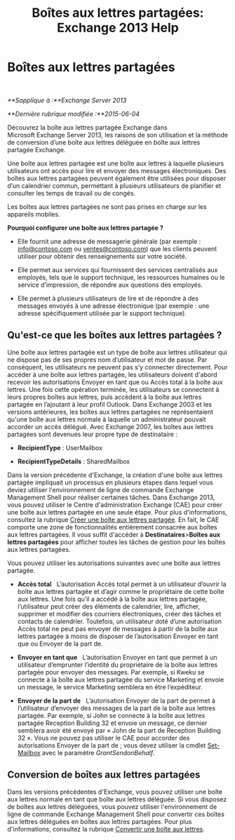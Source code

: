 ﻿---
title: 'Boîtes aux lettres partagées: Exchange 2013 Help'
TOCTitle: Boîtes aux lettres partagées
ms:assetid: 1d71c01b-e261-408e-a633-1d1c9d00032a
ms:mtpsurl: https://technet.microsoft.com/fr-fr/library/JJ150498(v=EXCHG.150)
ms:contentKeyID: 50477612
ms.date: 04/24/2018
mtps_version: v=EXCHG.150
ms.translationtype: HT
---

# Boîtes aux lettres partagées

 

_**Sapplique à :**Exchange Server 2013_

_**Dernière rubrique modifiée :**2015-06-04_

Découvrez la boîte aux lettres partagée Exchange dans Microsoft Exchange Server 2013, les raisons de son utilisation et la méthode de conversion d’une boîte aux lettres déléguée en boîte aux lettres partagée Exchange.

Une boîte aux lettres partagée est une boîte aux lettres à laquelle plusieurs utilisateurs ont accès pour lire et envoyer des messages électroniques. Des boîtes aux lettres partagées peuvent également être utilisées pour disposer d’un calendrier commun, permettant à plusieurs utilisateurs de planifier et consulter les temps de travail ou de congés.

Les boîtes aux lettres partagées ne sont pas prises en charge sur les appareils mobiles.

**Pourquoi configurer une boîte aux lettres partagée ?**

  - Elle fournit une adresse de messagerie générale (par exemple : info@contoso.com ou ventes@contoso.com) que les clients peuvent utiliser pour obtenir des renseignements sur votre société.

  - Elle permet aux services qui fournissent des services centralisés aux employés, tels que le support technique, les ressources humaines ou le service d’impression, de répondre aux questions des employés.

  - Elle permet à plusieurs utilisateurs de lire et de répondre à des messages envoyés à une adresse électronique (par exemple : une adresse spécifiquement utilisée par le support technique).

## Qu'est-ce que les boîtes aux lettres partagées ?

Une boîte aux lettres partagée est un type de boîte aux lettres utilisateur qui ne dispose pas de ses propres nom d’utilisateur et mot de passe. Par conséquent, les utilisateurs ne peuvent pas s’y connecter directement. Pour accéder à une boîte aux lettres partagée, les utilisateurs doivent d'abord recevoir les autorisations Envoyer en tant que ou Accès total à la boîte aux lettres. Une fois cette opération terminée, les utilisateurs se connectent à leurs propres boîtes aux lettres, puis accèdent à la boîte aux lettres partagée en l’ajoutant à leur profil Outlook. Dans Exchange 2003 et les versions antérieures, les boîtes aux lettres partagées ne représentaient qu'une boîte aux lettres normale à laquelle un administrateur pouvait accorder un accès délégué. Avec Exchange 2007, les boîtes aux lettres partagées sont devenues leur propre type de destinataire :

  - **RecipientType** : UserMailbox

  - **RecipientTypeDetails** : SharedMailbox

Dans la version précédente d'Exchange, la création d'une boîte aux lettres partagée impliquait un processus en plusieurs étapes dans lequel vous deviez utiliser l'environnement de ligne de commande Exchange Management Shell pour réaliser certaines tâches. Dans Exchange 2013, vous pouvez utiliser le Centre d'administration Exchange (CAE) pour créer une boîte aux lettres partagée en une seule étape. Pour plus d'informations, consultez la rubrique [Créer une boîte aux lettres partagée](create-a-shared-mailbox-exchange-2013-help.md). En fait, le CAE comporte une zone de fonctionnalités entièrement consacrée aux boîtes aux lettres partagées. Il vous suffit d'accéder à **Destinataires**\>**Boîtes aux lettres partagées** pour afficher toutes les tâches de gestion pour les boîtes aux lettres partagées.

Vous pouvez utiliser les autorisations suivantes avec une boîte aux lettres partagée.

  - **Accès total**   L’autorisation Accès total permet à un utilisateur d’ouvrir la boîte aux lettres partagée et d’agir comme le propriétaire de cette boîte aux lettres. Une fois qu’il a accédé à la boîte aux lettres partagée, l’utilisateur peut créer des éléments de calendrier, lire, afficher, supprimer et modifier des courriers électroniques, créer des tâches et contacts de calendrier. Toutefois, un utilisateur doté d’une autorisation Accès total ne peut pas envoyer de messages à partir de la boîte aux lettres partagée à moins de disposer de l’autorisation Envoyer en tant que ou Envoyer de la part de.

  - **Envoyer en tant que**   L’autorisation Envoyer en tant que permet à un utilisateur d’emprunter l’identité du propriétaire de la boîte aux lettres partagée pour envoyer des messages. Par exemple, si Kweku se connecte à la boîte aux lettres partagée du service Marketing et envoie un message, le service Marketing semblera en être l’expéditeur.

  - **Envoyer de la part de**   L’autorisation Envoyer de la part de permet à l’utilisateur d’envoyer des messages de la part de la boîte aux lettres partagée. Par exemple, si John se connecte à la boîte aux lettres partagée Reception Building 32 et envoie un message, ce dernier semblera avoir été envoyé par « John de la part de Reception Building 32 ». Vous ne pouvez pas utiliser le CAE pour accorder des autorisations Envoyer de la part de ; vous devez utiliser la cmdlet [Set-Mailbox](https://technet.microsoft.com/fr-fr/library/bb123981\(v=exchg.150\)) avec le paramètre *GrantSendonBehalf*.

## Conversion de boîtes aux lettres partagées

Dans les versions précédentes d'Exchange, vous pouvez utiliser une boîte aux lettres normale en tant que boîte aux lettres déléguée. Si vous disposez de boîtes aux lettres déléguées, vous pouvez utiliser l'environnement de ligne de commande Exchange Management Shell pour convertir ces boîtes aux lettres déléguées en boîtes aux lettres partagées. Pour plus d'informations, consultez la rubrique [Convertir une boîte aux lettres](convert-a-mailbox-exchange-2013-help.md).

